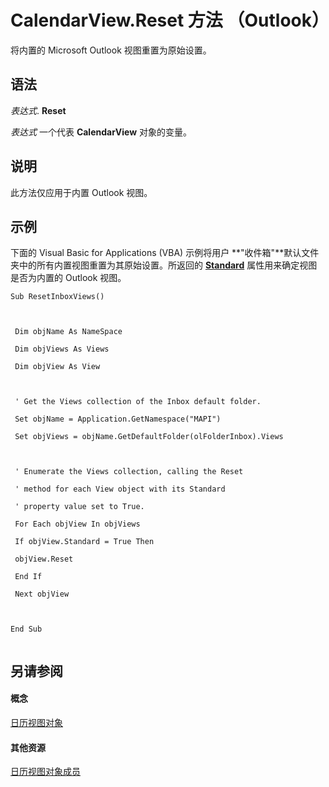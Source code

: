 
# CalendarView.Reset 方法 （Outlook）

将内置的 Microsoft Outlook 视图重置为原始设置。


## 语法

 _表达式_. **Reset**

 _表达式_ 一个代表 **CalendarView** 对象的变量。


## 说明

此方法仅应用于内置 Outlook 视图。


## 示例

下面的 Visual Basic for Applications (VBA) 示例将用户 **"收件箱"**默认文件夹中的所有内置视图重置为其原始设置。所返回的  **[Standard](99fc4067-29e6-8597-09e7-057d2533b022.md)** 属性用来确定视图是否为内置的 Outlook 视图。


```
Sub ResetInboxViews() 
 
 
 
 Dim objName As NameSpace 
 
 Dim objViews As Views 
 
 Dim objView As View 
 
 
 
 ' Get the Views collection of the Inbox default folder. 
 
 Set objName = Application.GetNamespace("MAPI") 
 
 Set objViews = objName.GetDefaultFolder(olFolderInbox).Views 
 
 
 
 ' Enumerate the Views collection, calling the Reset 
 
 ' method for each View object with its Standard 
 
 ' property value set to True. 
 
 For Each objView In objViews 
 
 If objView.Standard = True Then 
 
 objView.Reset 
 
 End If 
 
 Next objView 
 
 
 
End Sub 
 

```


## 另请参阅


#### 概念


[日历视图对象](37e078b9-9fc6-5894-b043-06d7257666a8.md)
#### 其他资源


[日历视图对象成员](c8ee2de7-d65c-90b2-0d63-5fa584c7c500.md)